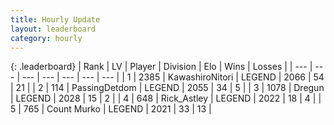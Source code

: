```yaml
---
title: Hourly Update
layout: leaderboard
category: hourly
---
```


{: .leaderboard}
| Rank | LV | Player | Division | Elo | Wins | Losses |
| --- | --- | --- | --- | --- | --- | --- |
| <span data-change="0">1</span> | 2385 | <span title="ID: 164871">KawashiroNitori</span> | LEGEND | <span data-change="0">2066</span> | <span data-change="0">54</span> | <span data-change="0">21</span> |
| <span data-change="0">2</span> | 114 | <span title="ID: 454837">PassingDetdom</span> | LEGEND | <span data-change="0">2055</span> | <span data-change="0">34</span> | <span data-change="0">5</span> |
| <span data-change="0">3</span> | 1078 | <span title="ID: 337810">Dregun</span> | LEGEND | <span data-change="0">2028</span> | <span data-change="0">15</span> | <span data-change="0">2</span> |
| <span data-change="1">4</span> | 648 | <span title="ID: 466583">Rick_Astley</span> | LEGEND | <span data-change="0">2022</span> | <span data-change="0">18</span> | <span data-change="0">4</span> |
| <span data-change="1">5</span> | 765 | <span title="ID: 498323">Count Murko</span> | LEGEND | <span data-change="0">2021</span> | <span data-change="0">33</span> | <span data-change="0">13</span> |